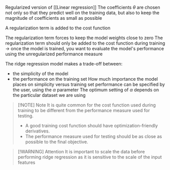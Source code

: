 Regularized version of [[Linear regression]]
The coefficients $\theta$ are chosen not only so that they predict well on the training data, but also to keep the magnitude of coefficients as small as possible

A regularization term is added to the cost function

The regularization term forces to keep the model weights close to zero
The regularization term should only be added to the cost function during training
-> once the model is trained, you want to evaluate the model's performance using the unregularized performance measure


The ridge regression model makes a trade-off between:
- the simplicity of the model 
- the performance on the training set
How much importance the model places on simplicity versus training set performance can be specified by the user, using the $\alpha$ parameter
The optimum setting of $\alpha$ depends on the particular dataset we are using


> [!NOTE] Note
> It is quite common for the cost function used during training to be different from the performance measure used for testing.
> - A good training cost function should have optimization-friendly derivatives.
> - The performance measure used for testing should be as close as possible to the final objective.

> [!WARNING] Attention
> It is important to scale the data before performing ridge regression as it is sensitive to the scale of the input features

